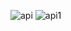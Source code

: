 ![api](https://user-images.githubusercontent.com/83718464/126073886-6f0a77d2-8aad-4f2d-b31d-cc5739230008.png)
![api1](https://user-images.githubusercontent.com/83718464/126073895-78b26b3f-e21d-41c1-8fca-b14fced5c3c6.png)
